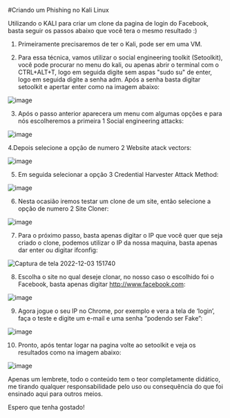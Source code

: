 #Criando um Phishing no Kali Linux

Utilizando o KALI para criar um clone da pagina de login do Facebook, basta seguir os passos abaixo que você tera o mesmo resultado :)

1. Primeiramente precisaremos de ter o Kali, pode ser em uma VM.

2. Para essa técnica, vamos utilizar o social engineering toolkit (Setoolkit), você pode procurar no menu do kali, ou apenas abrir o terminal com o CTRL+ALT+T, logo em seguida digite sem aspas "sudo su" de enter, logo em seguida digite a senha adm. Após a senha basta digitar setoolkit e apertar enter como na imagem abaixo:

![image](https://user-images.githubusercontent.com/100003639/205455246-5fe2fb2f-a713-42c9-887d-f73745c64242.png)

3. Após o passo anterior aparecera um menu com algumas opções e para nós escolheremos a primeira 1 Social engineering attacks:

![image](https://user-images.githubusercontent.com/100003639/205455350-6888fdac-5f3b-4bba-9a4e-adb2aae07798.png)

4.Depois selecione a opção de numero 2 Website atack vectors:

![image](https://user-images.githubusercontent.com/100003639/205455389-887e7fcd-4b41-43c4-af68-481d3723a57f.png)

5. Em seguida selecionar a opção 3 Credential Harvester Attack Method:

![image](https://user-images.githubusercontent.com/100003639/205455610-8c4f6364-2081-4a85-b0c1-1283f5ad64c5.png)

6. Nesta ocasião iremos testar um clone de um site, então selecione a opção de numero 2 Site Cloner:

![image](https://user-images.githubusercontent.com/100003639/205455748-89677f51-69a8-49ff-91f2-fd9a2c1e4930.png)

7. Para o próximo passo, basta apenas digitar o IP que você quer que seja criado o clone, podemos utilizar o IP da nossa maquina, basta apenas dar enter ou digitar ifconfig:

![Captura de tela 2022-12-03 151740](https://user-images.githubusercontent.com/100003639/205455824-6ca7974c-a401-4fa0-85a6-22f8a3fe0f69.png)

8. Escolha o site no qual deseje clonar, no nosso caso o escolhido foi o Facebook, basta apenas digitar http://www.facebook.com:

![image](https://user-images.githubusercontent.com/100003639/205455952-09a6f7fa-ab81-4ab5-951b-2205664ffb49.png)

9. Agora jogue o seu IP no Chrome, por exemplo e vera a tela de ‘login’, faça o teste e digite um e-mail e uma senha “podendo ser Fake”:

![image](https://user-images.githubusercontent.com/100003639/205456263-3ace9e07-0d2e-42f2-bfe9-46530846abb5.png)

10. Pronto, após tentar logar na pagina volte ao setoolkit e veja os resultados como na imagem abaixo:

![image](https://user-images.githubusercontent.com/100003639/205456824-00a4a40c-7b14-4655-8235-cbff7c69b74d.png)

Apenas um lembrete, todo o conteúdo tem o teor completamente didático, me tirando qualquer responsabilidade pelo uso ou consequência do que foi ensinado aqui para outros meios.

Espero que tenha gostado!
